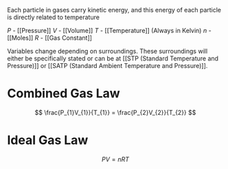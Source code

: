 Each particle in gases carry kinetic energy, and this energy of each particle is directly related to temperature

$P$ - [[Pressure]]
$V$ - [[Volume]]
$T$ - [[Temperature]] (Always in Kelvin)
$n$ - [[Moles]]
$R$ - [[Gas Constant]]

Variables change depending on surroundings. These surroundings will either be specifically stated or can be at [[STP (Standard Temperature and Pressure)]] or [[SATP (Standard Ambient Temperature and Pressure)]].
# Combined Gas Law
$$
\frac{P_{1}V_{1}}{T_{1}} = \frac{P_{2}V_{2}}{T_{2}}
$$
# Ideal Gas Law
$$
PV = nRT
$$
